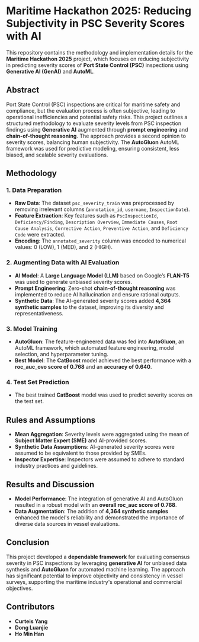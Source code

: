 # Maritime Hackathon 2025: Reducing Subjectivity in PSC Severity Scores with AI

This repository contains the methodology and implementation details for the **Maritime Hackathon 2025** project, which focuses on reducing subjectivity in predicting severity scores of **Port State Control (PSC)** inspections using **Generative AI (GenAI)** and **AutoML**.

## Abstract

Port State Control (PSC) inspections are critical for maritime safety and compliance, but the evaluation process is often subjective, leading to operational inefficiencies and potential safety risks. This project outlines a structured methodology to evaluate severity levels from PSC inspection findings using **Generative AI** augmented through **prompt engineering** and **chain-of-thought reasoning**. The approach provides a second opinion to severity scores, balancing human subjectivity. The **AutoGluon** AutoML framework was used for predictive modeling, ensuring consistent, less biased, and scalable severity evaluations.

## Methodology

### 1. Data Preparation
- **Raw Data**: The dataset `psc_severity_train` was preprocessed by removing irrelevant columns (`annotation_id`, `username`, `InspectionDate`).
- **Feature Extraction**: Key features such as `PscInspectionId`, `Deficiency/Finding`, `Description Overview`, `Immediate Causes`, `Root Cause Analysis`, `Corrective Action`, `Preventive Action`, and `Deficiency Code` were extracted.
- **Encoding**: The `annotated_severity` column was encoded to numerical values: 0 (LOW), 1 (MED), and 2 (HIGH).

### 2. Augmenting Data with AI Evaluation
- **AI Model**: A **Large Language Model (LLM)** based on Google’s **FLAN-T5** was used to generate unbiased severity scores.
- **Prompt Engineering**: Zero-shot **chain-of-thought reasoning** was implemented to reduce AI hallucination and ensure rational outputs.
- **Synthetic Data**: The AI-generated severity scores added **4,364 synthetic samples** to the dataset, improving its diversity and representativeness.

### 3. Model Training
- **AutoGluon**: The feature-engineered data was fed into **AutoGluon**, an AutoML framework, which automated feature engineering, model selection, and hyperparameter tuning.
- **Best Model**: The **CatBoost** model achieved the best performance with a **roc_auc_ovo score of 0.768** and an **accuracy of 0.640**.

### 4. Test Set Prediction
- The best trained **CatBoost** model was used to predict severity scores on the test set.

## Rules and Assumptions
- **Mean Aggregation**: Severity levels were aggregated using the mean of **Subject Matter Expert (SME)** and AI-provided scores.
- **Synthetic Data Assumptions**: AI-generated severity scores were assumed to be equivalent to those provided by SMEs.
- **Inspector Expertise**: Inspectors were assumed to adhere to standard industry practices and guidelines.

## Results and Discussion
- **Model Performance**: The integration of generative AI and AutoGluon resulted in a robust model with an **overall roc_auc score of 0.768**.
- **Data Augmentation**: The addition of **4,364 synthetic samples** enhanced the model's reliability and demonstrated the importance of diverse data sources in vessel evaluations.

## Conclusion
This project developed a **dependable framework** for evaluating consensus severity in PSC inspections by leveraging **generative AI** for unbiased data synthesis and **AutoGluon** for automated machine learning. The approach has significant potential to improve objectivity and consistency in vessel surveys, supporting the maritime industry's operational and commercial objectives.

## Contributors
- **Curteis Yang**
- **Dong Luanjie**
- **Ho Min Han**


